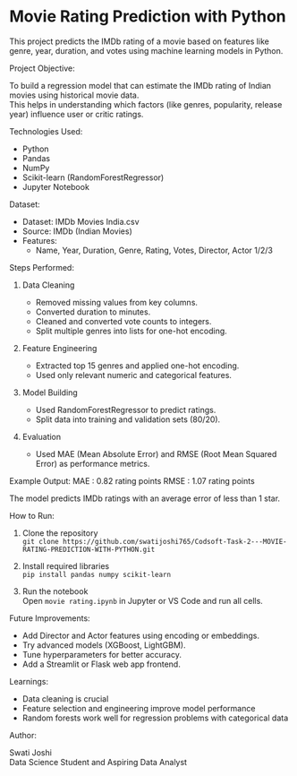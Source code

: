 # Movie Rating Prediction with Python

This project predicts the IMDb rating of a movie based on features like genre, year, duration, and votes using machine learning models in Python.

Project Objective:

To build a regression model that can estimate the IMDb rating of Indian movies using historical movie data.  
This helps in understanding which factors (like genres, popularity, release year) influence user or critic ratings.

Technologies Used:

- Python
- Pandas
- NumPy
- Scikit-learn (RandomForestRegressor)
- Jupyter Notebook

Dataset:

- Dataset: IMDb Movies India.csv
- Source: IMDb (Indian Movies)
- Features:
  - Name, Year, Duration, Genre, Rating, Votes, Director, Actor 1/2/3

Steps Performed:

1. Data Cleaning
   - Removed missing values from key columns.
   - Converted duration to minutes.
   - Cleaned and converted vote counts to integers.
   - Split multiple genres into lists for one-hot encoding.

2. Feature Engineering
   - Extracted top 15 genres and applied one-hot encoding.
   - Used only relevant numeric and categorical features.

3. Model Building
   - Used RandomForestRegressor to predict ratings.
   - Split data into training and validation sets (80/20).

4. Evaluation
   - Used MAE (Mean Absolute Error) and RMSE (Root Mean Squared Error) as performance metrics.

Example Output:
MAE : 0.82 rating points
RMSE : 1.07 rating points


The model predicts IMDb ratings with an average error of less than 1 star.

How to Run:

1. Clone the repository  
   `git clone https://github.com/swatijoshi765/Codsoft-Task-2---MOVIE-RATING-PREDICTION-WITH-PYTHON.git`

2. Install required libraries  
   `pip install pandas numpy scikit-learn`

3. Run the notebook  
   Open `movie rating.ipynb` in Jupyter or VS Code and run all cells.

Future Improvements:

- Add Director and Actor features using encoding or embeddings.
- Try advanced models (XGBoost, LightGBM).
- Tune hyperparameters for better accuracy.
- Add a Streamlit or Flask web app frontend.

Learnings:

- Data cleaning is crucial  
- Feature selection and engineering improve model performance  
- Random forests work well for regression problems with categorical data

Author:

Swati Joshi  
Data Science Student and Aspiring Data Analyst




